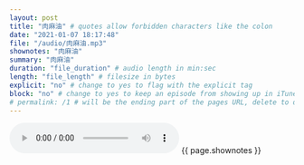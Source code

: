 ```yaml
---
layout: post
title: "肉麻油" # quotes allow forbidden characters like the colon
date: "2021-01-07 18:17:48"
file: "/audio/肉麻油.mp3"
shownotes: "肉麻油"
summary: "肉麻油"
duration: "file_duration" # audio length in min:sec
length: "file_length" # filesize in bytes
explicit: "no" # change to yes to flag with the explicit tag
block: "no" # change to yes to keep an episode from showing up in iTunes
# permalink: /1 # will be the ending part of the pages URL, delete to default to the title
---
```


<audio controls>
<source src="{{site.url}}{{site.baseurl}}{{ page.file }}" type="audio/x-mp3">
Your browser does not support the audio element.
</audio>
{{ page.shownotes }}
